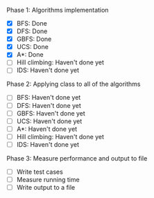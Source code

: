 Phase 1: Algorithms implementation
- [x] BFS: Done
- [x] DFS: Done
- [x] GBFS: Done
- [x] UCS: Done
- [x] A*: Done
- [ ] Hill climbing: Haven't done yet
- [ ] IDS: Haven't done yet

Phase 2: Applying class to all of the algorithms
- [ ] BFS: Haven't done yet
- [ ] DFS: Haven't done yet
- [ ] GBFS: Haven't done yet
- [ ] UCS: Haven't done yet
- [ ] A*: Haven't done yet
- [ ] Hill climbing: Haven't done yet
- [ ] IDS: Haven't done yet

Phase 3: Measure performance and output to file
- [ ] Write test cases
- [ ] Measure running time
- [ ] Write output to a file